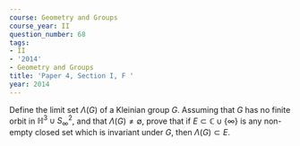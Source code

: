 ```yaml
---
course: Geometry and Groups
course_year: II
question_number: 68
tags:
- II
- '2014'
- Geometry and Groups
title: 'Paper 4, Section I, F '
year: 2014
---
```




Define the limit set $\Lambda(G)$ of a Kleinian group $G$. Assuming that $G$ has no finite orbit in $\mathbb{H}^{3} \cup S_{\infty}^{2}$, and that $\Lambda(G) \neq \emptyset$, prove that if $E \subset \mathbb{C} \cup\{\infty\}$ is any non-empty closed set which is invariant under $G$, then $\Lambda(G) \subset E$.
